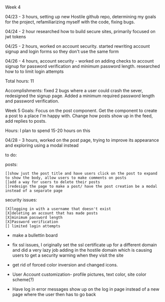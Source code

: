 
Week 4

04/23 - 3 hours, setting up new Hostile github repo, determining my goals for the project, refamiliarizing myself with the code, fixing bugs.

04/24 - 2 hour researched how to build secure sites, primarily focused on jwt tokens 

04/25 - 2 hours, worked on account security. started rewriting account signup and login forms so they don't use the same form
 
04/26 - 4 hours, account security - worked on adding checks to account signup for password verification and minimum password length. researched how to to limit login attempts

Total hours: 11

Accomplishments: fixed 2 bugs where a user could crash the sever, redesigned the signup page. Added a minimum required password length and password verification.


Week 5
Goals: Focus on the post component. Get the component to create a post to a place I'm happy with. Change how posts show up in the feed, add replies to posts.

Hours: I plan to spend 15-20 hours on this 

04/28 - 3 hours, worked on the post page, trying to improve its appearance and exploring using a modal instead 


to do:

posts:

    []show just the post title and have users click on the post to expand to show the body, allow users to make comments on posts
    []add a way for users to delete their posts
    []redesign the page to make a post/ have the post creation be a modal instead of a separate page


security issues:

    [X]logging in with a username that doesn't exist
    [X]deleting an account that has made posts
    [X]minimum password length
    [X]Password verification
    [] limited login attempts



- make a bullettin board

- fix ssl issues, I originally set the ssl certificate up for a different domain and did a very lazy job adding in the hostile domain which is causing users to get a security warning when they visit the site

- get rid of forced color inversion and changed icons.

- User Account customization- profile pictures, text color, site color scheme(?)

- Have log in error messages show up on the log in page instead of a new page where the user then has to go back






